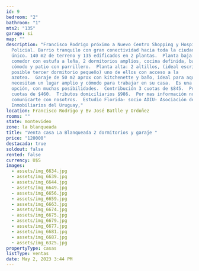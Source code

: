```yaml
---
id: 9
bedroom: "2"
bathroom: "1"
mts2: "135"
garage: si
map: ""
description: "Francisco Rodrigo próximo a Nuevo Centro Shopping y Hospital
  Policial. Barrio tranquilo con gran conectividad hacia toda la ciudad.  Padrón
  único. 140 m2 de terreno y 135 edificados en 2 plantas.  Planta baja: Living
  comedor con estufa a leña, 2 dormitorios amplios, cocina definida, baño muy
  cómodo y patio con parrillero.  Planta alta: 2 altillos, (ideal escritorio y
  posible tercer dormitorio pequeño) uno de ellos con acceso a la
  azotea.  Garaje de 50 m2 aprox con kitchenette y baño, ideal para aquellos que
  necesitan un lugar amplio y cómodo para trabajar en su casa.  Es una excelente
  opción, con muchas posibilidades.  Contribución 3 cuotas de $845.  Primaria 3
  cuotas de $460.  Tributos domiciliarios $986.  Por mas información no dudes en
  comunicarte con nosotros.  Estudio Florida- socio ADIU- Asociación de Agentes
  Inmobiliarios del Uruguay,"
location: Francisco Rodrigo y Bv José Batlle y Ordoñez
rooms: ""
state: montevideo
zone: la blanqueada
title: "Venta casa La Blanqueada 2 dormitorios y garaje "
price: "120000"
destacada: true
soldout: false
rented: false
currency: U$S
images:
  - assets/img_6634.jpg
  - assets/img_6639.jpg
  - assets/img_6644.jpg
  - assets/img_6649.jpg
  - assets/img_6656.jpg
  - assets/img_6659.jpg
  - assets/img_6663.jpg
  - assets/img_6674.jpg
  - assets/img_6675.jpg
  - assets/img_6679.jpg
  - assets/img_6677.jpg
  - assets/img_6681.jpg
  - assets/img_6687.jpg
  - assets/img_6325.jpg
propertyType: casas
listType: ventas
date: May 2, 2023 3:44 PM
---
```

